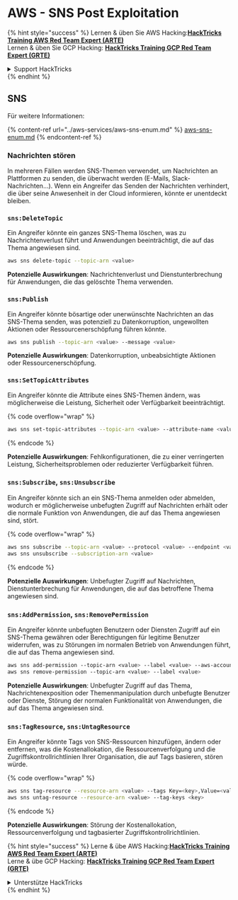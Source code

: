 # AWS - SNS Post Exploitation

{% hint style="success" %}
Lernen & üben Sie AWS Hacking:<img src="../../../.gitbook/assets/image (1).png" alt="" data-size="line">[**HackTricks Training AWS Red Team Expert (ARTE)**](https://training.hacktricks.xyz/courses/arte)<img src="../../../.gitbook/assets/image (1).png" alt="" data-size="line">\
Lernen & üben Sie GCP Hacking: <img src="../../../.gitbook/assets/image (2).png" alt="" data-size="line">[**HackTricks Training GCP Red Team Expert (GRTE)**<img src="../../../.gitbook/assets/image (2).png" alt="" data-size="line">](https://training.hacktricks.xyz/courses/grte)

<details>

<summary>Support HackTricks</summary>

* Überprüfen Sie die [**Abonnementpläne**](https://github.com/sponsors/carlospolop)!
* **Treten Sie der** 💬 [**Discord-Gruppe**](https://discord.gg/hRep4RUj7f) oder der [**Telegram-Gruppe**](https://t.me/peass) bei oder **folgen** Sie uns auf **Twitter** 🐦 [**@hacktricks\_live**](https://twitter.com/hacktricks\_live)**.**
* **Teilen Sie Hacking-Tricks, indem Sie PRs an die** [**HackTricks**](https://github.com/carlospolop/hacktricks) und [**HackTricks Cloud**](https://github.com/carlospolop/hacktricks-cloud) GitHub-Repos senden.

</details>
{% endhint %}

## SNS

Für weitere Informationen:

{% content-ref url="../aws-services/aws-sns-enum.md" %}
[aws-sns-enum.md](../aws-services/aws-sns-enum.md)
{% endcontent-ref %}

### Nachrichten stören

In mehreren Fällen werden SNS-Themen verwendet, um Nachrichten an Plattformen zu senden, die überwacht werden (E-Mails, Slack-Nachrichten...). Wenn ein Angreifer das Senden der Nachrichten verhindert, die über seine Anwesenheit in der Cloud informieren, könnte er unentdeckt bleiben.

### `sns:DeleteTopic`

Ein Angreifer könnte ein ganzes SNS-Thema löschen, was zu Nachrichtenverlust führt und Anwendungen beeinträchtigt, die auf das Thema angewiesen sind.
```bash
aws sns delete-topic --topic-arn <value>
```
**Potenzielle Auswirkungen**: Nachrichtenverlust und Dienstunterbrechung für Anwendungen, die das gelöschte Thema verwenden.

### `sns:Publish`

Ein Angreifer könnte bösartige oder unerwünschte Nachrichten an das SNS-Thema senden, was potenziell zu Datenkorruption, ungewollten Aktionen oder Ressourcenerschöpfung führen könnte.
```bash
aws sns publish --topic-arn <value> --message <value>
```
**Potenzielle Auswirkungen**: Datenkorruption, unbeabsichtigte Aktionen oder Ressourcenerschöpfung.

### `sns:SetTopicAttributes`

Ein Angreifer könnte die Attribute eines SNS-Themen ändern, was möglicherweise die Leistung, Sicherheit oder Verfügbarkeit beeinträchtigt.

{% code overflow="wrap" %}
```bash
aws sns set-topic-attributes --topic-arn <value> --attribute-name <value> --attribute-value <value>
```
{% endcode %}

**Potenzielle Auswirkungen**: Fehlkonfigurationen, die zu einer verringerten Leistung, Sicherheitsproblemen oder reduzierter Verfügbarkeit führen.

### `sns:Subscribe`, `sns:Unsubscribe`

Ein Angreifer könnte sich an ein SNS-Thema anmelden oder abmelden, wodurch er möglicherweise unbefugten Zugriff auf Nachrichten erhält oder die normale Funktion von Anwendungen, die auf das Thema angewiesen sind, stört.

{% code overflow="wrap" %}
```bash
aws sns subscribe --topic-arn <value> --protocol <value> --endpoint <value>
aws sns unsubscribe --subscription-arn <value>
```
{% endcode %}

**Potenzielle Auswirkungen**: Unbefugter Zugriff auf Nachrichten, Dienstunterbrechung für Anwendungen, die auf das betroffene Thema angewiesen sind.

### `sns:AddPermission`, `sns:RemovePermission`

Ein Angreifer könnte unbefugten Benutzern oder Diensten Zugriff auf ein SNS-Thema gewähren oder Berechtigungen für legitime Benutzer widerrufen, was zu Störungen im normalen Betrieb von Anwendungen führt, die auf das Thema angewiesen sind.
```css
aws sns add-permission --topic-arn <value> --label <value> --aws-account-id <value> --action-name <value>
aws sns remove-permission --topic-arn <value> --label <value>
```
**Potenzielle Auswirkungen**: Unbefugter Zugriff auf das Thema, Nachrichtenexposition oder Themenmanipulation durch unbefugte Benutzer oder Dienste, Störung der normalen Funktionalität von Anwendungen, die auf das Thema angewiesen sind.

### `sns:TagResource`, `sns:UntagResource`

Ein Angreifer könnte Tags von SNS-Ressourcen hinzufügen, ändern oder entfernen, was die Kostenallokation, die Ressourcenverfolgung und die Zugriffskontrollrichtlinien Ihrer Organisation, die auf Tags basieren, stören würde.

{% code overflow="wrap" %}
```bash
aws sns tag-resource --resource-arn <value> --tags Key=<key>,Value=<value>
aws sns untag-resource --resource-arn <value> --tag-keys <key>
```
{% endcode %}

**Potenzielle Auswirkungen**: Störung der Kostenallokation, Ressourcenverfolgung und tagbasierter Zugriffskontrollrichtlinien.

{% hint style="success" %}
Lerne & übe AWS Hacking:<img src="../../../.gitbook/assets/image (1).png" alt="" data-size="line">[**HackTricks Training AWS Red Team Expert (ARTE)**](https://training.hacktricks.xyz/courses/arte)<img src="../../../.gitbook/assets/image (1).png" alt="" data-size="line">\
Lerne & übe GCP Hacking: <img src="../../../.gitbook/assets/image (2).png" alt="" data-size="line">[**HackTricks Training GCP Red Team Expert (GRTE)**<img src="../../../.gitbook/assets/image (2).png" alt="" data-size="line">](https://training.hacktricks.xyz/courses/grte)

<details>

<summary>Unterstütze HackTricks</summary>

* Überprüfe die [**Abonnementpläne**](https://github.com/sponsors/carlospolop)!
* **Tritt der** 💬 [**Discord-Gruppe**](https://discord.gg/hRep4RUj7f) oder der [**Telegram-Gruppe**](https://t.me/peass) bei oder **folge** uns auf **Twitter** 🐦 [**@hacktricks\_live**](https://twitter.com/hacktricks\_live)**.**
* **Teile Hacking-Tricks, indem du PRs zu den** [**HackTricks**](https://github.com/carlospolop/hacktricks) und [**HackTricks Cloud**](https://github.com/carlospolop/hacktricks-cloud) GitHub-Repos einreichst.

</details>
{% endhint %}
